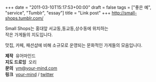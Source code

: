 +++
date = "2011-03-10T15:17:53+00:00"
draft = false
tags = ["좋은 예", "service", "Tumblr", "essay"]
title = "Link post"
+++
http://small-shops.tumblr.com/



Small Shops는 홍대앞 서교동,동교동,상수동에 위치하는   
작은 가게들의 지도입니다.   
  
맛집, 카페, 패션샵에 비해 소규모로 운영되는 문화적인 가게들의 모음입니다.   
  
 **제작**  유어마인드   
 **지도 드로잉**  오리   
 **문의**  ym@your-mind.com   
 **링크**  [your-mind](http://your-mind.com/) / [twitter](http://twitter.com/your_mind_com)
